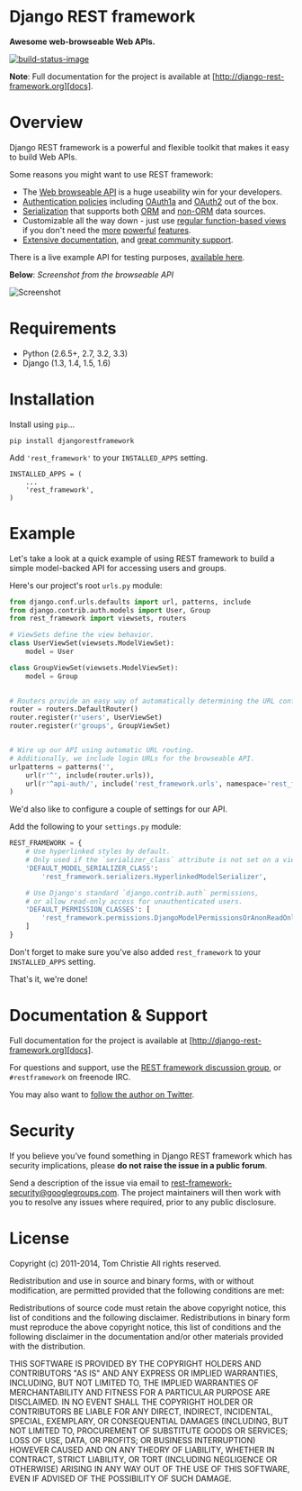 # Django REST framework

**Awesome web-browseable Web APIs.**

[![build-status-image]][travis]

**Note**: Full documentation for the project is available at [http://django-rest-framework.org][docs].

# Overview

Django REST framework is a powerful and flexible toolkit that makes it easy to build Web APIs.

Some reasons you might want to use REST framework:

* The [Web browseable API][sandbox] is a huge useability win for your developers.
* [Authentication policies][authentication] including [OAuth1a][oauth1-section] and [OAuth2][oauth2-section] out of the box.
* [Serialization][serializers] that supports both [ORM][modelserializer-section] and [non-ORM][serializer-section] data sources.
* Customizable all the way down - just use [regular function-based views][functionview-section] if you don't need the [more][generic-views] [powerful][viewsets] [features][routers].
* [Extensive documentation][index], and [great community support][group].

There is a live example API for testing purposes, [available here][sandbox].

**Below**: *Screenshot from the browseable API*

![Screenshot][image]

# Requirements

* Python (2.6.5+, 2.7, 3.2, 3.3)
* Django (1.3, 1.4, 1.5, 1.6)

# Installation

Install using `pip`...

    pip install djangorestframework

Add `'rest_framework'` to your `INSTALLED_APPS` setting.

    INSTALLED_APPS = (
        ...
        'rest_framework',        
    )

# Example

Let's take a look at a quick example of using REST framework to build a simple model-backed API for accessing users and groups.

Here's our project's root `urls.py` module:

```python
from django.conf.urls.defaults import url, patterns, include
from django.contrib.auth.models import User, Group
from rest_framework import viewsets, routers

# ViewSets define the view behavior.
class UserViewSet(viewsets.ModelViewSet):
    model = User

class GroupViewSet(viewsets.ModelViewSet):
    model = Group

    
# Routers provide an easy way of automatically determining the URL conf
router = routers.DefaultRouter()
router.register(r'users', UserViewSet)
router.register(r'groups', GroupViewSet)


# Wire up our API using automatic URL routing.
# Additionally, we include login URLs for the browseable API.
urlpatterns = patterns('',
    url(r'^', include(router.urls)),
    url(r'^api-auth/', include('rest_framework.urls', namespace='rest_framework'))
)
```

We'd also like to configure a couple of settings for our API.

Add the following to your `settings.py` module:

```python
REST_FRAMEWORK = {
    # Use hyperlinked styles by default.
    # Only used if the `serializer_class` attribute is not set on a view.
    'DEFAULT_MODEL_SERIALIZER_CLASS':
        'rest_framework.serializers.HyperlinkedModelSerializer',

    # Use Django's standard `django.contrib.auth` permissions,
    # or allow read-only access for unauthenticated users.
    'DEFAULT_PERMISSION_CLASSES': [
        'rest_framework.permissions.DjangoModelPermissionsOrAnonReadOnly'
    ]
}
```
Don't forget to make sure you've also added `rest_framework` to your `INSTALLED_APPS` setting.

That's it, we're done!

# Documentation & Support

Full documentation for the project is available at [http://django-rest-framework.org][docs].

For questions and support, use the [REST framework discussion group][group], or `#restframework` on freenode IRC.

You may also want to [follow the author on Twitter][twitter].

# Security

If you believe you’ve found something in Django REST framework which has security implications, please **do not raise the issue in a public forum**.

Send a description of the issue via email to [rest-framework-security@googlegroups.com][security-mail].  The project maintainers will then work with you to resolve any issues where required, prior to any public disclosure.

# License

Copyright (c) 2011-2014, Tom Christie
All rights reserved.

Redistribution and use in source and binary forms, with or without 
modification, are permitted provided that the following conditions are met:

Redistributions of source code must retain the above copyright notice, this 
list of conditions and the following disclaimer.
Redistributions in binary form must reproduce the above copyright notice, this 
list of conditions and the following disclaimer in the documentation and/or 
other materials provided with the distribution.

THIS SOFTWARE IS PROVIDED BY THE COPYRIGHT HOLDERS AND CONTRIBUTORS "AS IS" AND 
ANY EXPRESS OR IMPLIED WARRANTIES, INCLUDING, BUT NOT LIMITED TO, THE IMPLIED 
WARRANTIES OF MERCHANTABILITY AND FITNESS FOR A PARTICULAR PURPOSE ARE 
DISCLAIMED. IN NO EVENT SHALL THE COPYRIGHT HOLDER OR CONTRIBUTORS BE LIABLE 
FOR ANY DIRECT, INDIRECT, INCIDENTAL, SPECIAL, EXEMPLARY, OR CONSEQUENTIAL 
DAMAGES (INCLUDING, BUT NOT LIMITED TO, PROCUREMENT OF SUBSTITUTE GOODS OR 
SERVICES; LOSS OF USE, DATA, OR PROFITS; OR BUSINESS INTERRUPTION) HOWEVER 
CAUSED AND ON ANY THEORY OF LIABILITY, WHETHER IN CONTRACT, STRICT LIABILITY, 
OR TORT (INCLUDING NEGLIGENCE OR OTHERWISE) ARISING IN ANY WAY OUT OF THE USE 
OF THIS SOFTWARE, EVEN IF ADVISED OF THE POSSIBILITY OF SUCH DAMAGE.

[build-status-image]: https://secure.travis-ci.org/tomchristie/django-rest-framework.png?branch=master
[travis]: http://travis-ci.org/tomchristie/django-rest-framework?branch=master
[twitter]: https://twitter.com/_tomchristie
[group]: https://groups.google.com/forum/?fromgroups#!forum/django-rest-framework
[0.4]: https://github.com/tomchristie/django-rest-framework/tree/0.4.X
[sandbox]: http://restframework.herokuapp.com/

[index]: http://django-rest-framework.org/
[oauth1-section]: http://django-rest-framework.org/api-guide/authentication.html#oauthauthentication
[oauth2-section]: http://django-rest-framework.org/api-guide/authentication.html#oauth2authentication
[serializer-section]: http://django-rest-framework.org/api-guide/serializers.html#serializers
[modelserializer-section]: http://django-rest-framework.org/api-guide/serializers.html#modelserializer
[functionview-section]: http://django-rest-framework.org/api-guide/views.html#function-based-views
[generic-views]: http://django-rest-framework.org/api-guide/generic-views.html
[viewsets]: http://django-rest-framework.org/api-guide/viewsets.html
[routers]: http://django-rest-framework.org/api-guide/routers.html
[serializers]: http://django-rest-framework.org/api-guide/serializers.html
[authentication]: http://django-rest-framework.org/api-guide/authentication.html

[rest-framework-2-announcement]: http://django-rest-framework.org/topics/rest-framework-2-announcement.html
[2.1.0-notes]: https://groups.google.com/d/topic/django-rest-framework/Vv2M0CMY9bg/discussion
[image]: http://django-rest-framework.org/img/quickstart.png

[tox]: http://testrun.org/tox/latest/

[tehjones]: https://twitter.com/tehjones/status/294986071979196416
[wlonk]: https://twitter.com/wlonk/status/261689665952833536
[laserllama]: https://twitter.com/laserllama/status/328688333750407168

[docs]: http://django-rest-framework.org/
[urlobject]: https://github.com/zacharyvoase/urlobject
[markdown]: http://pypi.python.org/pypi/Markdown/
[pyyaml]: http://pypi.python.org/pypi/PyYAML
[defusedxml]: https://pypi.python.org/pypi/defusedxml
[django-filter]: http://pypi.python.org/pypi/django-filter
[security-mail]: mailto:rest-framework-security@googlegroups.com
